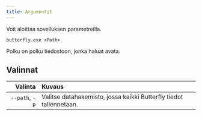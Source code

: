 ```yaml
---
title: Argumentit
---
```


Voit aloittaa sovelluksen parametreilla.

`butterfly.exe <Path>`

Polku on polku tiedostoon, jonka haluat avata.

## Valinnat

|        Valinta | Kuvaus                                                                             |
| -------------: | :--------------------------------------------------------------------------------- |
| `--path`, `-p` | Valitse datahakemisto, jossa kaikki Butterfly tiedot tallennetaan. |

